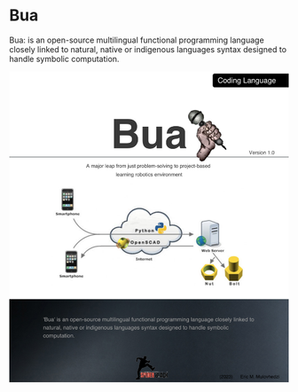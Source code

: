 # Bua

Bua: is an open-source multilingual functional programming language closely linked to natural, native or indigenous languages syntax designed to handle symbolic computation.

![Bua Programming Language for Kids](screenshot_100-4.png)

